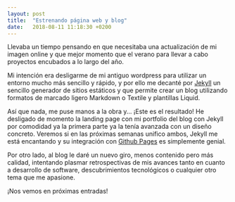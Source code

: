```yaml
---
layout: post
title:  "Estrenando página web y blog"
date:   2018-08-11 11:18:30 +0200
---
```


Llevaba un tiempo pensando en que necesitaba una actualización de mi imagen online y que mejor momento que el verano para llevar a cabo proyectos encubados a lo largo del año.

Mi intención era desligarme de mi antiguo wordpress para utilizar un entorno mucho más sencillo y rápido, y por ello me decanté por [Jekyll](https://jekyllrb.com/) un sencillo generador de sitios estáticos y que permite crear un blog utilizando formatos de marcado ligero Markdown o Textile y plantillas Liquid.

Así que nada, me puse manos a la obra y... ¡Este es el resultado! He desligado de momento la landing page con mi portfolio del blog con Jekyll por comodidad ya la primera parte ya la tenía avanzada con un diseño concreto. Veremos si en las próximas semanas unifico ambos, Jekyll me está encantando y su integración con [Github Pages](https://pages.github.com/) es simplemente genial.

Por otro lado, al blog le daré un nuevo giro, menos contenido pero más calidad, intentando plasmar retrospectivas de mis avances tanto en cuanto a desarrollo de software, descubrimientos tecnológicos o cualquier otro tema que me apasione.

¡Nos vemos en próximas entradas!
